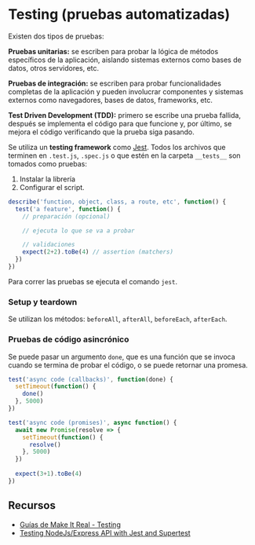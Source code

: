 # Testing (pruebas automatizadas)

Existen dos tipos de pruebas:

**Pruebas unitarias:** se escriben para probar la lógica de métodos específicos de la aplicación, aislando sistemas externos como bases de datos, otros servidores, etc.

**Pruebas de integración:** se escriben para probar funcionalidades completas de la aplicación y pueden involucrar componentes y sistemas externos como navegadores, bases de datos, frameworks, etc.

**Test Driven Development (TDD):** primero se escribe una prueba fallida, después se implementa el código para que funcione y, por último, se mejora el código verificando que la prueba siga pasando. 

Se utiliza un **testing framework** como [Jest](https://jestjs.io/). Todos los archivos que terminen en `.test.js`, `.spec.js` o que estén en la carpeta `__tests__` son tomados como pruebas:

1. Instalar la librería
2. Configurar el script.

```js
describe('function, object, class, a route, etc', function() {
  test('a feature', function() {
    // preparación (opcional)

    // ejecuta lo que se va a probar 

    // validaciones
    expect(2+2).toBe(4) // assertion (matchers)
  })
})
```

Para correr las pruebas se ejecuta el comando `jest`.

### Setup y teardown

Se utilizan los métodos: `beforeAll`, `afterAll`, `beforeEach`, `afterEach`.

### Pruebas de código asincrónico

Se puede pasar un argumento `done`, que es una función que se invoca cuando se termina de probar el código, o se puede retornar una promesa.

```js
test('async code (callbacks)', function(done) {
  setTimeout(function() {
    done()
  }, 5000)
})

test('async code (promises)', async function() {
  await new Promise(resolve => {
    setTimeout(function() {
      resolve()
    }, 5000)
  })
  
  expect(3+1).toBe(4)
})
```

## Recursos

* [Guías de Make It Real - Testing](https://guias.makeitreal.camp/javascript-ii/testing)
* [Testing NodeJs/Express API with Jest and Supertest](https://dev.to/nedsoft/testing-nodejs-express-api-with-jest-and-supertest-1km6)